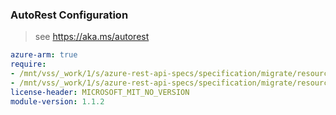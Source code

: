 ### AutoRest Configuration

> see https://aka.ms/autorest

``` yaml
azure-arm: true
require:
- /mnt/vss/_work/1/s/azure-rest-api-specs/specification/migrate/resource-manager/readme.md
- /mnt/vss/_work/1/s/azure-rest-api-specs/specification/migrate/resource-manager/readme.go.md
license-header: MICROSOFT_MIT_NO_VERSION
module-version: 1.1.2

```